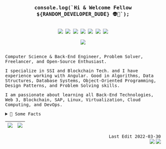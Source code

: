 <!--
**kori2000/kori2000** is a ✨ _special_ ✨ repository because its `README.md` (this file) appears on your GitHub profile.
-->

<samp>
  <h3 align="center">console.log(`Hi & Welcome Fellow ${RANDOM_DEVELOPER_DUDE} 👽🤙`);</h3>
  <div align="center">
    <br>
    <a href="https://www.linkedin.com/in/koraltan-kaynak"><img src="https://img.shields.io/badge/LinkedIn-0077B5?style=for-the-badge&logo=linkedin&logoColor=white" /></a>
    <a href="https://www.youtube.com/channel/UCtlmym5LM0titZhEnTuWdQw"><img src="https://img.shields.io/badge/YouTube-FF0000?style=for-the-badge&logo=youtube&logoColor=white" /></a>
    <a href="https://www.instagram.com/koraltan.de"><img src="https://img.shields.io/badge/Instagram-E4405F?style=for-the-badge&logo=instagram&logoColor=white" /></a>
    <a href="https://twitter.com/KoraltanKaynak"><img src="https://img.shields.io/badge/Twitter-1DA1F2?style=for-the-badge&logo=twitter&logoColor=white" /></a>
    <a href="https://soundcloud.com/kori2000"><img src="https://img.shields.io/badge/SoundCloud-FF3300?style=for-the-badge&logo=soundcloud&logoColor=white" /></a>
    <a href="https://t.me/koraltan"><img src="https://img.shields.io/badge/Telegram-2CA5E0?style=for-the-badge&logo=telegram&logoColor=white" /></a>
    <a href="mailto:koraltan.kaynak@gmail.com"><img src="https://img.shields.io/badge/Gmail-D14836?style=for-the-badge&logo=gmail&logoColor=white" /></a>
    <br>
    <br>
    <img src="https://user-images.githubusercontent.com/30118461/160831871-7b7f00dc-31a5-47c7-afe1-ce4cd6e4d547.gif" />
  </div>
</samp>
<br/>
<samp>
  <p>Computer Science & Back-End Engineer, Problem Solver, Freelancer, and Open-Source Enthusiast.</p>
  <p>I specialize in SSI and Blockchain Tech. and I have experience working with Angular. Good in Algorithms, Data Structures, Database Systems, Object-Oriented Programming, Design Patterns, and Problem Solving skills.</p>
  <p>I am passionate about learning all Back-End Technologies, Web 3, Blockchain, SAP, Linux, Virtualization, Cloud Computing, and DevOps.</p>
</samp>

<samp>
  <details>
    <summary>🍒 Some Facts</summary>
    <br>
    <p>🔭 I’m currently working on
      <ul>
        <li>WPA with Blockchain https://github.com/eat-me-bro </li>
      </ul>
    </p>
    <p>🌱 I’m currently learning:
      <ul>
        <li>Rust https://doc.rust-lang.org/book </li>
        <li>nodeJS https://nodejs.dev </li>
        <li>angular.io https://angular.io </li>
      </ul>
    </p>
    <p>👯 I’m looking to collaborate on
      <ul>
        <li>Blockchain Projects</li>
        <li>Machine Learning projects in Rust</li>
      </ul>
    </p>
    <p>💬 Ask me about
      <ul>
        <li>Blockchain</li>
        <li>Web 3, SAP, anything you want</li>
      </ul>
    </p>
    <p>⚡ Fun fact: Trying to become a filmmaker, somehow
      <ul>
        <li>koraltan.de https://koraltan.de</li>
      </ul>
    </p>
  </details>
</samp>

<img src="https://github-readme-stats.vercel.app/api?username=kori2000&&show_icons=true&count_private=true&theme=github_dark">|<img src="https://github-readme-streak-stats.herokuapp.com/?user=kori2000&theme=blueberry_duo"/>
|---|---|

<div align="right">
  <samp>Last Edit 2022-03-30</samp>
  <br>
  <img src="https://hits.seeyoufarm.com/api/count/incr/badge.svg?url=https%3A%2F%2Fgithub.com/{kori2000}1212%2Fhit-counter" />
  <img src="https://img.shields.io/github/followers/kori2000.svg?style=social&label=Follow&maxAge=2592000" />
</div>
